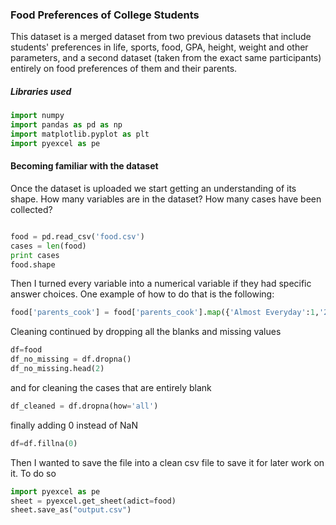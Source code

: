 ### Food Preferences of College Students

This dataset is a merged dataset from two previous datasets that include students' preferences in life, sports, food, GPA, height, weight
and other parameters, and a second dataset (taken from the exact same participants) entirely on food preferences of them and their parents. 

##### Libraries used

```python
import numpy
import pandas as pd as np
import matplotlib.pyplot as plt
import pyexcel as pe
```

#### Becoming familiar with the dataset
Once the dataset is uploaded we start getting an understanding of its shape. How many variables are in the dataset? How many cases have been collected?

``` python

food = pd.read_csv('food.csv')
cases = len(food)
print cases
food.shape
```

Then I turned every variable into a numerical variable if they had specific answer choices. One example of how to do that is the following:

``` python
food['parents_cook'] = food['parents_cook'].map({'Almost Everyday':1,'2-3 times a week':2, '1-2 times a week':3, 'On holidays only':4, 'Never':5})
```
Cleaning continued by dropping all the blanks and missing values
```python
df=food
df_no_missing = df.dropna()
df_no_missing.head(2)
```
and for cleaning the cases that are entirely blank
```python
df_cleaned = df.dropna(how='all')
```
finally adding 0 instead of NaN
```python
df=df.fillna(0)
```
Then I wanted to save the file into a clean csv file to save it for later work on it. To do so
```python
import pyexcel as pe
sheet = pyexcel.get_sheet(adict=food)
sheet.save_as("output.csv")
```



